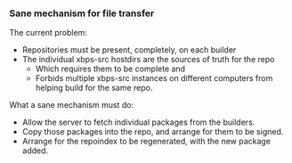 ### Sane mechanism for file transfer

The current problem:
- Repositories must be present, completely, on each builder
- The individual xbps-src hostdirs are the sources of truth for the repo
	- Which requires them to be complete and
	- Forbids multiple xbps-src instances on different computers from
	  helping build for the same repo.

What a sane mechanism must do:
- Allow the server to fetch individual packages from the builders.
- Copy those packages into the repo, and arrange for them to be signed.
- Arrange for the repoindex to be regenerated, with the new package added.
